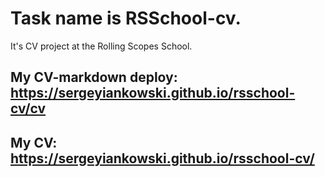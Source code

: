 
# Task name is RSSchool-cv.

It's CV project at the Rolling Scopes School.

## My CV-markdown deploy: https://sergeyiankowski.github.io/rsschool-cv/cv

## My CV: https://sergeyiankowski.github.io/rsschool-cv/